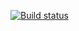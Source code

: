 [![Build status](https://ci.appveyor.com/api/projects/status/d7h2sa9px69mmcji/branch/main?svg=true)](https://ci.appveyor.com/project/Kochnev1/homeworkbdd/branch/main)
